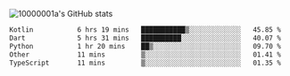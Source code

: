 ![10000001a's GitHub stats](https://github-readme-stats.vercel.app/api?username=10000001a&show_icons=true&theme=onedark&count_private=true)

<!-- [![Top Langs](https://github-readme-stats.vercel.app/api/top-langs/?username=10000001a&layout=compact&theme=onedark&langs_count=5)](https://github.com/anuraghazra/github-readme-stats) -->
<!--
**10000001a/10000001a** is a ✨ _special_ ✨ repository because its `README.md` (this file) appears on your GitHub profile.

Here are some ideas to get you started:

- 🔭 I’m currently working on ...
- 🌱 I’m currently learning ...
- 👯 I’m looking to collaborate on ...
- 🤔 I’m looking for help with ...
- 💬 Ask me about ...
- 📫 How to reach me: ...
- 😄 Pronouns: ...
- ⚡ Fun fact: ...
-->

<!--START_SECTION:waka-->

```txt
Kotlin           6 hrs 19 mins   ███████████▒░░░░░░░░░░░░░   45.85 %
Dart             5 hrs 31 mins   ██████████░░░░░░░░░░░░░░░   40.07 %
Python           1 hr 20 mins    ██▒░░░░░░░░░░░░░░░░░░░░░░   09.70 %
Other            11 mins         ▒░░░░░░░░░░░░░░░░░░░░░░░░   01.41 %
TypeScript       11 mins         ▒░░░░░░░░░░░░░░░░░░░░░░░░   01.35 %
```

<!--END_SECTION:waka-->
